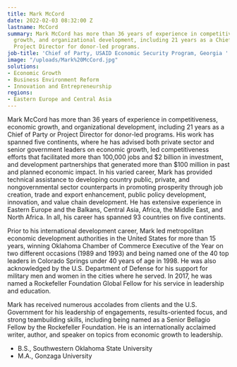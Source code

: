 ```yaml
---
title: Mark McCord
date: 2022-02-03 08:32:00 Z
lastname: McCord
summary: Mark McCord has more than 36 years of experience in competitiveness, economic
  growth, and organizational development, including 21 years as a Chief of Party or
  Project Director for donor-led programs.
job-title: 'Chief of Party, USAID Economic Security Program, Georgia '
image: "/uploads/Mark%20McCord.jpg"
solutions:
- Economic Growth
- Business Environment Reform
- Innovation and Entrepreneurship
regions:
- Eastern Europe and Central Asia
---
```


Mark McCord has more than 36 years of experience in competitiveness, economic growth, and organizational development, including 21 years as a Chief of Party or Project Director for donor-led programs. His work has spanned five continents, where he has advised both private sector and senior government leaders on economic growth, led competitiveness efforts that facilitated more than 100,000 jobs and $2 billion in investment, and development partnerships that generated more than $100 million in past and planned economic impact. In his varied career, Mark has provided technical assistance to developing country public, private, and nongovernmental sector counterparts in promoting prosperity through job creation, trade and export enhancement, public policy development, innovation, and value chain development. He has extensive experience in Eastern Europe and the Balkans, Central Asia, Africa, the Middle East, and North Africa. In all, his career has spanned 93 countries on five continents. 

Prior to his international development career, Mark led metropolitan economic development authorities in the United States for more than 15 years, winning Oklahoma Chamber of Commerce Executive of the Year on two different occasions (1989 and 1993) and being named one of the 40 top leaders in Colorado Springs under 40 years of age in 1998. He was also acknowledged by the U.S. Department of Defense for his support for military men and women in the cities where he served. In 2017, he was named a Rockefeller Foundation Global Fellow for his service in leadership and education.

Mark has received numerous accolades from clients and the U.S. Government for his leadership of engagements, results-oriented focus, and strong teambuilding skills, including being named as a Senior Bellagio Fellow by the Rockefeller Foundation. He is an internationally acclaimed writer, author, and speaker on topics from economic growth to leadership.

* B.S., Southwestern Oklahoma State University
* M.A., Gonzaga University
